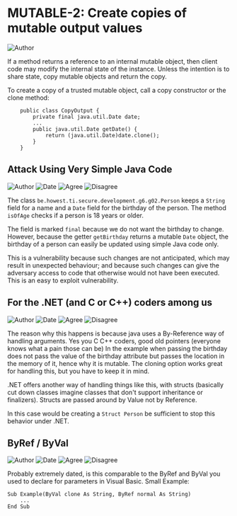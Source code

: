 # MUTABLE-2: Create copies of mutable output values
![Author](https://img.shields.io/badge/Author-Oracle-blue.svg)


If a method returns a reference to an internal mutable object, then client code may modify the internal state of the instance. Unless the intention is to share state, copy mutable objects and return the copy.

To create a copy of a trusted mutable object, call a copy constructor or the clone method:

        public class CopyOutput {
            private final java.util.Date date;
            ...
            public java.util.Date getDate() {
                return (java.util.Date)date.clone();
            }
        }

## Attack Using Very Simple Java Code

![Author](https://img.shields.io/badge/Author-Mattias.De.Wael-blue.svg)
![Date](https://img.shields.io/badge/Date-20170930-lightgrey.svg)
![Agree](https://img.shields.io/badge/AGREE-1-green.svg)
![Disagree](https://img.shields.io/badge/DISAGREE-0-red.svg)

The class ```be.howest.ti.secure.development.g6.g02.Person``` keeps a ```String``` field for a name and a ```Date``` field for the birthday of the person. The method ```isOfAge``` checks if a person is 18 years or older.

The field is marked ```final``` because we do not want the birthday to change. However, because the getter ```getBirthday``` returns a mutable ```Date``` object, the birthday of a person can easily be updated using simple Java code only.

This is a vulnerability because such changes are not anticipated, which may result in unexpected behaviour; and because such changes can give the adversary access to code that otherwise would not have been executed. This is an easy to exploit vulnerability. 


## For the .NET (and C or C++) coders among us
![Author](https://img.shields.io/badge/Author-Sven.Meuleman-blue.svg)
![Date](https://img.shields.io/badge/Date-20171226-lightgrey.svg)
![Agree](https://img.shields.io/badge/AGREE-0-green.svg)
![Disagree](https://img.shields.io/badge/DISAGREE-0-red.svg)

The reason why this happens is because java uses a By-Reference way of handling arguments. Yes you C C++ coders, good old pointers (everyone knows what a pain those can be)
In the example when passing the birthday does not pass the value of the birthday attribute but passes the location in the memory of it, hence why it is mutable.
The cloning option works great for handling this, but you have to keep it in mind.

.NET offers another way of handling things like this, with structs (basically cut down classes imagine classes that don't support inheritance or finalizers).
Structs are passed around by Value not by Reference.  

In this case would be creating a ```Struct Person``` be sufficient to stop this behavior under .NET.

## ByRef / ByVal
![Author](https://img.shields.io/badge/Author-Jurgen.Taverniers-blue.svg)
![Date](https://img.shields.io/badge/Date-20170104-lightgrey.svg)
![Agree](https://img.shields.io/badge/AGREE-0-green.svg)
![Disagree](https://img.shields.io/badge/DISAGREE-0-red.svg)

Probably extremely dated, is this comparable to the ByRef and ByVal you used to declare for parameters in Visual Basic.
Small Example:

    Sub Example(ByVal clone As String, ByRef normal As String)
        ...
    End Sub
    